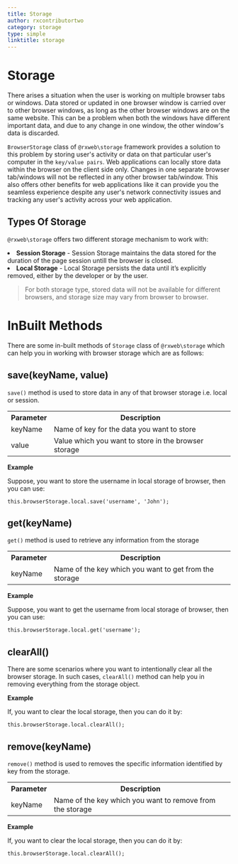 ```yaml
---
title: Storage
author: rxcontributortwo
category: storage
type: simple
linktitle: storage
---
```


# Storage

There arises a situation when the user is working on multiple browser tabs or windows. Data stored or updated in one browser window is carried over to other browser windows, as long as the other browser windows are on the same website. This can be a problem when both the windows have different important data, and due to any change in one window, the other window's data is discarded. 

`BrowserStorage` class of  `@rxweb\storage` framework provides a solution to this problem by storing user's activity or data on that particular user's computer in the `key/value pairs`. Web applications can locally store data within the browser on the client side only. Changes in one separate browser tab/windows will not be reflected in any other browser tab/window. This also offers other benefits for web applications like it can provide you the seamless experience despite any user's network connectivity issues and tracking any user's activity across your web application.

## Types Of Storage

`@rxweb\storage` offers two different storage mechanism to work with:

<li><strong>Session Storage</strong> - Session Storage maintains the data stored for the duration of the page session untill the browser is closed.</li>
<li><strong>Local Storage</strong> - Local Storage persists the data until it’s explicitly removed, either by the developer or by the user.</li>

> For both storage type, stored data will not be available for different browsers, and storage size may vary from browser to browser.

# InBuilt Methods

There are some in-built methods of `Storage` class of `@rxweb\storage`  which can help you in working with browser storage which are as follows: 

## save(keyName, value)

`save()` method is used to store data in any of that browser storage i.e. local or session.

<table class="table table-bordered">
<tr><th>Parameter</th><th>Description</th></tr>
<tr><td>keyName</td><td>Name of key for the data you want to store</td></tr>
<tr><td>value</td><td>Value which you want to store in the browser storage</td></tr>
</table>

**Example**

Suppose, you want to store the username in local storage of browser, then you can use:

```
this.browserStorage.local.save('username', 'John');
```

## get(keyName)

`get()` method is used to retrieve any information from the storage 

<table class="table table-bordered">
<tr><th>Parameter</th><th>Description</th></tr>
<tr><td>keyName</td><td>Name of the key which you want to get from the storage</td></tr>
</table>

**Example**

Suppose, you want to get the username from local storage of browser, then you can use:

```
this.browserStorage.local.get('username');
```

## clearAll()

There are some scenarios where you want to intentionally clear all the browser storage. In such cases, `clearAll()` method can help you in removing everything from the storage object.

**Example**

If, you want to clear the local storage, then you can do it by:

```
this.browserStorage.local.clearAll();
```

## remove(keyName)

`remove()` method is used to removes the specific information identified by key from the storage.

<table class="table table-bordered">
<tr><th>Parameter</th><th>Description</th></tr>
<tr><td>keyName</td><td>Name of  the key which you want to remove from the storage</td></tr>
</table>

**Example**

If, you want to clear the local storage, then you can do it by:

```
this.browserStorage.local.clearAll();
```
